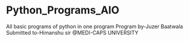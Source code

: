 # Python_Programs_AIO
All basic programs of python in one program
Program by-Juzer Baatwala 
Submitted to-Himanshu sir
@MEDI-CAPS UNIVERSITY  
